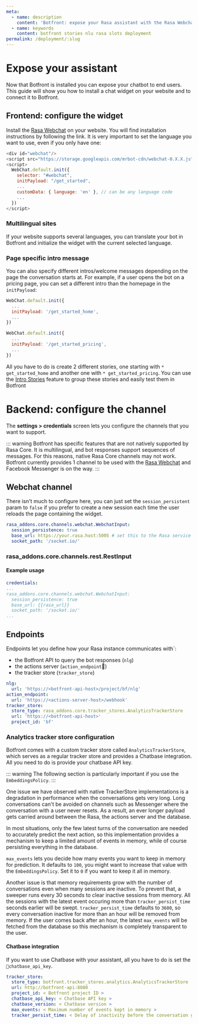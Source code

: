 ```yaml
---
meta:
  - name: description
    content: 'Botfront: expose your Rasa assistant with the Rasa Webchat'
  - name: keywords
    content: botfront stories nlu rasa slots deployment
permalink: /deployment/:slug
---
```


# Expose your assistant

Now that Botfront is installed you can expose your chatbot to end users. This guide will show you how to install a chat widget on your website and to connect it to Botfront.

## Frontend: configure the widget

Install the [Rasa Webchat](https://github.com/mrbot-ai/rasa-webchat) on your website. You will find installation instructions by following the link.
It is very important to set the language you want to use, even if you only have one:

```javascript
<div id="webchat"/>
<script src="https://storage.googleapis.com/mrbot-cdn/webchat-0.X.X.js"></script>
<script>
  WebChat.default.init({
    selector: "#webchat",
    initPayload: "/get_started",
    ...
    customData: { language: 'en' }, // can be any language code
    ...
  })
</script>
```

### Multilingual sites

If your website supports several languages, you can translate your bot in Botfront and initialize the widget with the current selected language.

### Page specific intro message

You can also specify different intros/welcome messages depending on the page the conversation starts at. For example, if a user opens the bot on a pricing page, you can set a different intro than the homepage in the `initPayload`:

```javascript
WebChat.default.init({
  ...
  initPayload: '/get_started_home',
  ...
})
```

```javascript
WebChat.default.init({
  ...
  initPayload: '/get_started_pricing',
  ...
})
```

All you have to do is create 2 different stories, one starting with `* get_started_home` and another one with `* get_started_pricing`. You can use the [Intro Stories](/) feature to group these stories and easily test them in Botfront

# Backend: configure the channel

The **settings > credentials** screen lets you configure the channels that you want to support.

::: warning
Botfront has specific features that are not natively supported by Rasa Core. It is multilingual, and bot responses support sequences of messages. For this reasons, native Rasa Core channels may not work. Botfront currently provides 1 channel to be used with the [Rasa Webchat](https://github.com/mrbot-ai/rasa-webchat) and Facebook Messenger is on the way.
:::

## Webchat channel

There isn't much to configure here, you can just set the `session_persistent` param to `false` if you prefer to create a new session each time the user reloads the page containing the widget.

```yaml
rasa_addons.core.channels.webchat.WebchatInput:
  session_persistence: true
  base_url: https://your.rasa.host:5005 # set this to the Rasa service host
  socket_path: '/socket.io/'
```

### rasa_addons.core.channels.rest.RestInput

#### Example usage

```yaml
credentials:
...
rasa_addons.core.channels.webchat.WebchatInput:
  session_persistence: true
  base_url: {{rasa_url}}
  socket_path: '/socket.io/'
...
```

<!-- ## Facebook

::: warning
The Facebook channel will be ready very soon
:::

<!-- 
This channel inherits from the [Rasa Core Facebook channel](https://rasa.com/docs/core/connectors/#facebook-setup). Besides supporting multilingual and sequence of messages features, it provides a better support for Messenger specific templates features.

```yaml
bot.facebook.MultiFacebookInput:
  verify: <verify phrase>
  secret: <facebook app secret>
  page-access-token: <facebook page token>
  fields:
  - first_name
  - last_name
  - ...
```

Only the `fields` field is specific to Botfront. You can retrieve user profile information in bot responses using the following template format: `{user_<field>}`. For example:

![](../../images/project_settings_credentials_facebook.jpg)

You need special permissions to access profile info (except first and last name). The `fields` fields let you specify the fields the channel is allowed to query from the Facebook Profile API.


::: warning IMPORTANT
You must restart Rasa Core for your changes to take effect. If you are running Botfront with **docker-compose** you can run `docker-compose restart core`
::: -->

## Endpoints

Endpoints let you define how your Rasa instance communicates with`:
- the Botfront API to query the bot responses (`nlg`)
- the actions server (`action_endpoint`)
- the tracker store (`tracker_store`)

```yaml
nlg:
  url: 'https://<botfront-api-host>/project/bf/nlg'
action_endpoint:
  url: 'https://<actions-server-host>/webhook'
tracker_store:
  store_type: rasa_addons.core.tracker_stores.AnalyticsTrackerStore
  url: 'https://<botfront-api-host>'
  project_id: 'bf'
```

### Analytics tracker store configuration

Botfront comes with a custom tracker store called `AnalyticsTrackerStore`, which serves as a regular tracker store and provides a Chatbase integration. All you need to do is provide your chatbase API key.

::: warning
The following section is particularly important if you use the `EmbeddingsPolicy`.
:::

One issue we have observed with native TrackerStore implementations is a degradation in performance when the conversations gets very long. Long conversations can't be avoided on channels such as Messenger where the conversation with a user never resets. As a result, an ever longer payload gets carried around between the Rasa, the actions server and the database.

In most situations, only the few latest turns of the conversation are needed to accurately predict the next action, so this implementation provides a mechanism to keep a limited amount of events in memory, while of course persisting everything in the database.

`max_events` lets you decide how many events you want to keep in memory for prediction. It defaults to `100`, you might want to increase that value with the `EmbeddingsPolicy`. Set it to `0` if you want to keep it all in memory.

Another issue is that memory requirements grow with the number of conversations even when many sessions are inactive. To prevent that, a sweeper runs every 30 seconds to clear inactive sessions from memory. All the sessions with the latest event occuring more than `tracker_persist_time` seconds earlier will be swept. `tracker_persist_time` defaults to `3600`, so every conversation inactive for more than an hour will be removed from memory. If the user comes back after an hour, the latest `max_events` will be fetched from the database so this mechanism is completely transparent to the user.

#### Chatbase integration

If you want to use Chatbase with your assistant, all you have to do is set the `chatbase_api_key`.

```yaml
tracker_store:
  store_type: botfront.tracker_stores.analytics.AnalyticsTrackerStore
  url: http://botfront-api:8080
  project_id: < Botfront project ID >
  chatbase_api_key: < Chatbase API key >
  chatbase_version: < Chatbase version >
  max_events: < Maximum number of events kept in memory >
  tracker_persist_time: < Delay of inactivity before the conversation gets removed from memory >
```

